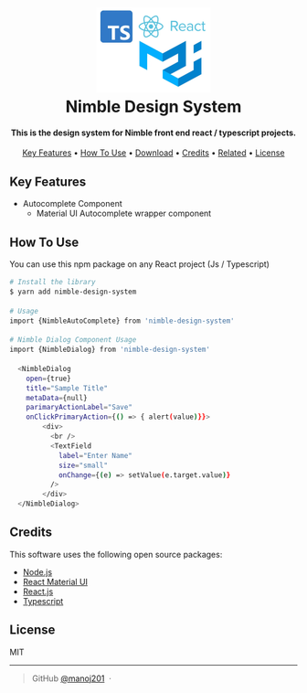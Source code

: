 <h1 align="center">
  <br>
  <a href="http://nimble-institute.github.io/nimble-design-system"><img src="./logo.webp" alt="Markdownify" width="200"></a>
  <br>
  Nimble Design System
  <br>
</h1>

<h4 align="center">This is the design system for Nimble front end react / typescript projects.</h4>

<p align="center">
  <a href="#key-features">Key Features</a> •
  <a href="#how-to-use">How To Use</a> •
  <a href="#download">Download</a> •
  <a href="#credits">Credits</a> •
  <a href="#related">Related</a> •
  <a href="#license">License</a>
</p>

## Key Features

- Autocomplete Component
  - Material UI Autocomplete wrapper component

## How To Use

You can use this npm package on any React project (Js / Typescript)

```bash
# Install the library
$ yarn add nimble-design-system

# Usage
import {NimbleAutoComplete} from 'nimble-design-system'

# Nimble Dialog Component Usage
import {NimbleDialog} from 'nimble-design-system'

  <NimbleDialog
    open={true}
    title="Sample Title"
    metaData={null}
    parimaryActionLabel="Save"
    onClickPrimaryAction={() => { alert(value)}}>
        <div>
          <br />
          <TextField
            label="Enter Name"
            size="small"
            onChange={(e) => setValue(e.target.value)}
          />
        </div>
  </NimbleDialog>

```

## Credits

This software uses the following open source packages:

- [Node.js](https://nodejs.org/)
- [React Material UI](https://mui.com/)
- [React.js](https://react.dev/)
- [Typescript](https://www.typescriptlang.org/)

## License

MIT

---

> GitHub [@manoj201](https://github.com/Manoj201) &nbsp;&middot;&nbsp;
